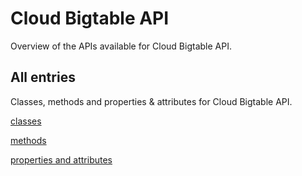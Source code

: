 [
This is a templated file. Adding content to this file may result in it being
reverted. Instead, if you want to place additional content, create an
"overview_content.md" file in `docs/` directory. The Sphinx tool will
pick up on the content and merge the content.
]: #

# Cloud Bigtable API

Overview of the APIs available for Cloud Bigtable API.

## All entries

Classes, methods and properties & attributes for
Cloud Bigtable API.

[classes](https://cloud.google.com/python/docs/reference/bigtable/latest/summary_class.html)

[methods](https://cloud.google.com/python/docs/reference/bigtable/latest/summary_method.html)

[properties and
attributes](https://cloud.google.com/python/docs/reference/bigtable/latest/summary_property.html)
